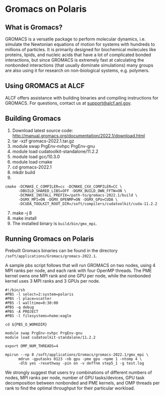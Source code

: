 # Gromacs on Polaris

## What is Gromacs?
GROMACS is a versatile package to perform molecular dynamics, i.e. simulate the Newtonian equations of motion for systems with hundreds to millions of particles. It is primarily designed for biochemical molecules like proteins, lipids, and nucleic acids that have a lot of complicated bonded interactions, but since GROMACS is extremely fast at calculating the nonbonded interactions (that usually dominate simulations) many groups are also using it for research on non-biological systems, e.g. polymers.

## Using GROMACS at ALCF
ALCF offers assistance with building binaries and compiling instructions for GROMACS. For questions, contact us at support@alcf.anl.gov.

## Building Gromacs

1. Download latest source code: http://manual.gromacs.org/documentation/2022.1/download.html
2. tar -xzf gromacs-2022.1.tar.gz
3. module swap PrgEnv-nvhpc PrgEnv-gnu
4. module load cudatoolkit-standalone/11.2.2
5. module load gcc/10.3.0
6. module load cmake
7. cd gromacs-2022.1
8. mkdir build
9. 
```
cmake -DCMAKE_C_COMPILER=cc -DCMAKE_CXX_COMPILER=CC \
      -DBUILD_SHARED_LIBS=OFF -DGMX_BUILD_OWN_FFTW=ON \
      -DCMAKE_INSTALL_PREFIX=/path-to/gromacs-2022.1/build \
      -DGMX_MPI=ON -DGMX_OPENMP=ON -DGMX_GPU=CUDA \
      -DCUDA_TOOLKIT_ROOT_DIR=/soft/compilers/cudatoolkit/cuda-11.2.2
```
7. make –j 8
8. make install
9. The installed binary is `build/bin/gmx_mpi`.

## Running Gromacs on Polaris
Prebuilt Gromacs binaries can be found in the directory `/soft/applications/Gromacs/gromacs-2022.1`.

A sample pbs script follows that will run GROMACS on two nodes, using 4 MPI ranks per node, and each rank with four OpenMP threads. The PME kernel owns one MPI rank and one GPU per node, while the nonbonded kernel uses 3 MPI ranks and 3 GPUs per node.

```
#!/bin/sh
#PBS -l select=2:system=polaris
#PBS -l place=scatter
#PBS -l walltime=0:30:00
#PBS -q debug
#PBS -A PROJECT
#PBS -l filesystems=home:eagle

cd ${PBS_O_WORKDIR}

module swap PrgEnv-nvhpc PrgEnv-gnu
module load cudatoolkit-standalone/11.2.2

export OMP_NUM_THREADS=4

mpirun --np 8 /soft/applications/Gromacs/gromacs-2022.1/gmx_mpi \
      mdrun -gputasks 0123 -nb gpu -pme gpu -npme 1 -ntomp 4 \
      -dlb yes -resethway -pin on -v deffnm step5_1 -g test.log
```
 
We strongly suggest that users try combinations of different numbers of nodes, MPI ranks per node, number of GPU tasks/devices, GPU task decomposition between nonbonded and PME kernels, and OMP threads per rank to find the optimal throughput for their particular workload.
